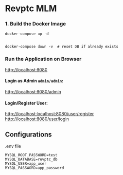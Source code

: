 # Revptc MLM


### 1. Build the Docker Image

````shell
docker-compose up -d
````

````shell

docker-compose down -v  # reset DB if already exists
````

### Run the Application on Browser
[http://localhost:8080](http://localhost:8080)

#### Login as Admin `admin/admin`:
[http://localhost:8080/admin](http://localhost:8080/admin)

#### Login/Register User:
[http://localhost:localhost:8080/user/register](http://localhost:localhost:8080/user/register) <br/>
[http://localhost:8080/user/login](http://localhost:8080/user/login)


## Configurations
.env file
````console
MYSQL_ROOT_PASSWORD=test
MYSQL_DATABASE=revptc_db
MYSQL_USER=app_user
MYSQL_PASSWORD=app_password
````
